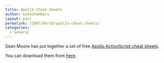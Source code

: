 ```yaml
---
title: Apollo Cheat Sheets
author: mikechambers
layout: post
permalink: /2007/04/10/apollo-cheat-sheets/
categories:
  - General
---
```



Sean Moore has put together a set of free [Apollo ActionScript cheat sheets][1].

You can download them from [here][1].

 [1]: http://actionscriptcheatsheet.com/blog/archives/32